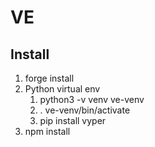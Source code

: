 # VE

## Install

1. forge install
2. Python virtual env
   1. python3 -v venv ve-venv
   2. . ve-venv/bin/activate
   3. pip install vyper
3. npm install
